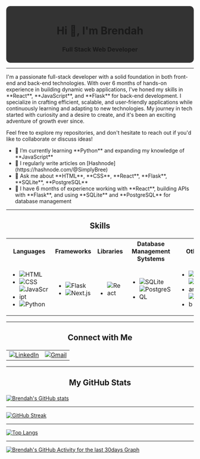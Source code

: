 <div style="background-color: #333; padding: 10px; border-radius: 10px; text-align: center;" align="center">
  <h1 align="center">Hi 👋, I'm Brendah</h1>
  <h3>Full Stack Web Developer</h3>
</div> <hr>

<p>I'm a passionate full-stack developer with a solid foundation in both front-end and back-end technologies. With over 6 months of hands-on experience in building dynamic web applications, I've honed my skills in **React**, **JavaScript**, and **Flask** for back-end development. I specialize in crafting efficient, scalable, and user-friendly applications while continuously learning and adapting to new technologies. My journey in tech started with curiosity and a desire to create, and it's been an exciting adventure of growth ever since.</p> <p>Feel free to explore my repositories, and don't hesitate to reach out if you'd like to collaborate or discuss ideas!</p> <ul> <li>🌱 I’m currently learning **Python** and expanding my knowledge of **JavaScript**</li> <li>📝 I regularly write articles on [Hashnode](https://hashnode.com/@SimplyBree)</li> <li>💬 Ask me about **HTML**, **CSS**, **React**, **Flask**, **SQLite**, **PostgreSQL**</li> <li>🔧 I have 6 months of experience working with **React**, building APIs with **Flask**, and using **SQLite** and **PostgreSQL** for database management</li> </ul>
<hr>

## <p align="center">Skills</p>

<table align="center">
  <tr>
    <th>Languages</th>
    <th>Frameworks</th>
    <th>Libraries</th>
    <th>Database Management Sytstems</th>
    <th>Others</th>
  </tr>
  <tr>
    <td>
      <ul>
        <li><img alt="HTML" src="https://img.shields.io/badge/html-%231572B6.svg?&style=for-the-badge&logo=html5&logoColor=white" /></li>
        <li><img alt="CSS" src="https://img.shields.io/badge/css-%231572B6.svg?&style=for-the-badge&logo=css3&logoColor=white" /></li>
        <li><img alt="JavaScript" src="https://img.shields.io/badge/javascript-%23323330.svg?&style=for-the-badge&logo=javascript&logoColor=%23F7DF1E" /></li>
        <li><img alt="Python" src="https://img.shields.io/badge/python-%2343853D.svg?&style=for-the-badge&logo=python&logoColor=white" /></li>
      </ul>
    </td>
    <td>
      <ul>
        <li><img alt="Flask" src="https://img.shields.io/badge/flask-000000?logo=flask&logoColor=white&style=for-the-badge" /></li>
        <li><img alt="Next.js" src="https://img.shields.io/badge/Next.js-%23000000.svg?&style=for-the-badge&logo=nextdotjs&logoColor=white" /></li>
      </ul>
    </td>
    <td>
      <ul>
        <li><img alt="React" src="https://img.shields.io/badge/react-%2320232a.svg?&style=for-the-badge&logo=react&logoColor=%2361DAFB" /></li>
      </ul>
    </td>
    <td>
      <ul>
        <li><img alt="SQLite" src="https://img.shields.io/badge/SQLite-%2307405F.svg?&style=for-the-badge&logo=sqlite&logoColor=white" /></li>
        <li><img alt="PostgreSQL" src="https://img.shields.io/badge/PostgreSQL-%2331575C.svg?&style=for-the-badge&logo=postgresql&logoColor=white" /></li>
      </ul>
    </td>
    <td>
      <ul>
        <li><img alt="Git" src="https://img.shields.io/badge/git-F05032?logo=git&logoColor=white&style=for-the-badge" /></li>
        <li><img alt="Postman" src="https://img.shields.io/badge/postman-FF6C37?logo=postman&logoColor=white&style=for-the-badge" /></li>
        <li><img alt="GitHub" src="https://img.shields.io/badge/GitHub-%23121011.svg?&style=for-the-badge&logo=github&logoColor=white" /></li>
      </ul>
    </td>
  </tr>
</table> <hr>

## <p align="center">Connect with Me</p>

<table  align="center">
  <tr>
    <td>
      <a href="https://www.linkedin.com/in/brendah-mwihaki-kiragu-10432218a" target="_blank">
        <img alt="LinkedIn" src="https://img.shields.io/badge/linkedin-%230077B5.svg?&style=for-the-badge&logo=linkedin&logoColor=white" />
      </a>
    </td>
    <td>
      <a href="mailto:brendakiragu02@gmail.com">
        <img alt="Gmail" src="https://img.shields.io/badge/gmail-D14836.svg?&style=for-the-badge&logo=gmail&logoColor=white" />
      </a>
    </td>
  </tr>
</table> <hr>

## <p align="center">My GitHub Stats</p>

[![Brendah's GitHub stats](https://github-readme-stats.vercel.app/api?username=BrendahKiragu&count_private=true&show_icons=true&theme=radical&hide_rank=false)](https://github.com/BrendahKiragu) <hr>
[![GitHub Streak](http://github-readme-streak-stats.herokuapp.com?user=BrendahKiragu&theme=dark&background=000000)](https://git.io/streak-stats) <hr>
[![Top Langs](https://github-readme-stats.vercel.app/api/top-langs/?username=BrendahKiragu&layout=compact&theme=vision-friendly-dark)](https://github.com/BrendahKiragu) <hr>

<!--START_SECTION:activity-->
[![Brendah's GitHub Activity for the last 30days Graph](https://github-readme-activity-graph.vercel.app/graph?username=BrendahKiragu&theme=react&hide_border=true&custom_title=Brendah's%20GitHub%20Activity%20Graph&area=true&hide_title=false&from=now-90d)](https://github.com/BrendahKiragu/github-readme-activity-graph)

<!--END_SECTION:activity-->
